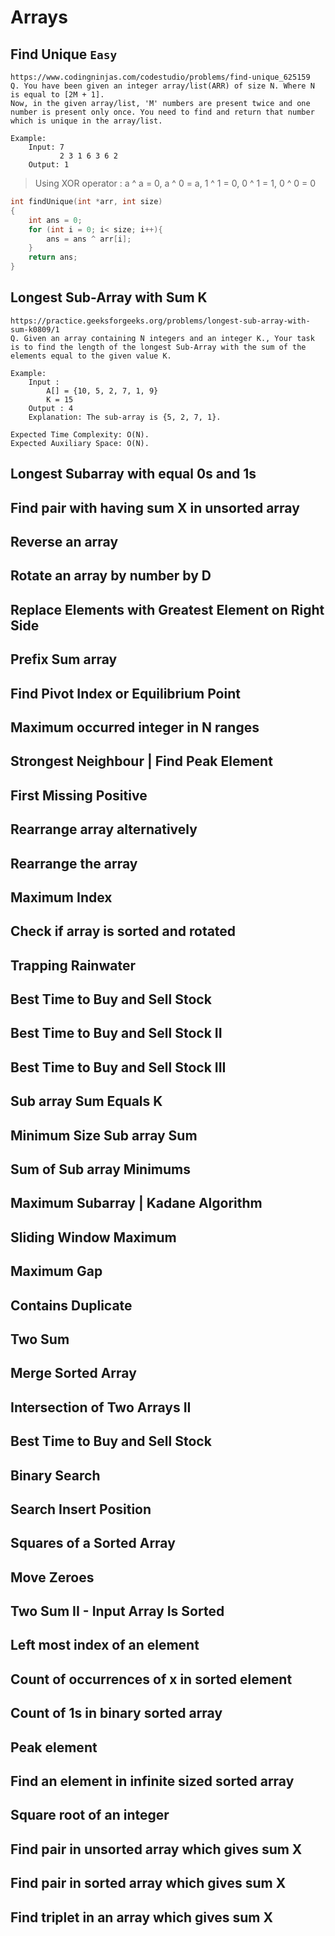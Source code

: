 # Arrays

## Find Unique `Easy`

```
https://www.codingninjas.com/codestudio/problems/find-unique_625159
Q. You have been given an integer array/list(ARR) of size N. Where N is equal to [2M + 1].
Now, in the given array/list, 'M' numbers are present twice and one number is present only once. You need to find and return that number which is unique in the array/list.

Example:
    Input: 7
           2 3 1 6 3 6 2
    Output: 1
```

> Using XOR operator : a ^ a = 0, a ^ 0 = a, 1 ^ 1 = 0, 0 ^ 1 = 1, 0 ^ 0 = 0

```cpp
int findUnique(int *arr, int size)
{
    int ans = 0;
    for (int i = 0; i< size; i++){
        ans = ans ^ arr[i];
    }
    return ans;
}
```

## Longest Sub-Array with Sum K

```
https://practice.geeksforgeeks.org/problems/longest-sub-array-with-sum-k0809/1
Q. Given an array containing N integers and an integer K., Your task is to find the length of the longest Sub-Array with the sum of the elements equal to the given value K.

Example:
    Input :
        A[] = {10, 5, 2, 7, 1, 9}
        K = 15
    Output : 4
    Explanation: The sub-array is {5, 2, 7, 1}.

Expected Time Complexity: O(N).
Expected Auxiliary Space: O(N).
```

## Longest Subarray with equal 0s and 1s

## Find pair with having sum X in unsorted array

## Reverse an array

## Rotate an array by number by D

## Replace Elements with Greatest Element on Right Side

## Prefix Sum array

## Find Pivot Index or Equilibrium Point

## Maximum occurred integer in N ranges

## Strongest Neighbour | Find Peak Element

## First Missing Positive

## Rearrange array alternatively

## Rearrange the array

## Maximum Index

## Check if array is sorted and rotated

## Trapping Rainwater

## Best Time to Buy and Sell Stock

## Best Time to Buy and Sell Stock II

## Best Time to Buy and Sell Stock III

## Sub array Sum Equals K

## Minimum Size Sub array Sum

## Sum of Sub array Minimums

## Maximum Subarray | Kadane Algorithm

## Sliding Window Maximum

## Maximum Gap

## Contains Duplicate

## Two Sum

## Merge Sorted Array

## Intersection of Two Arrays II

## Best Time to Buy and Sell Stock

## Binary Search

## Search Insert Position

## Squares of a Sorted Array

## Move Zeroes

## Two Sum II - Input Array Is Sorted

## Left most index of an element

## Count of occurrences of x in sorted element

## Count of 1s in binary sorted array

## Peak element

## Find an element in infinite sized sorted array

## Square root of an integer

## Find pair in unsorted array which gives sum X

## Find pair in sorted array which gives sum X

## Find triplet in an array which gives sum X
